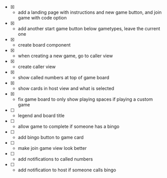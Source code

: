 - [x] - add a landing page with instructions and new game button, and join game with code option
- [x] - add another start game button below gametypes, leave the current one
- [x] - create board component
- [x] - when creating a new game, go to caller view
- [x] - create caller view
- [x] - show called numbers at top of game board
- [x] - show cards in host view and what is selected
- [x] - fix game board to only show playing spaces if playing a custom game
- [ ] - legend and board title
- [ ] - allow game to complete if someone has a bingo
- [ ] - add bingo button to game card
- [ ] - make join game view look better
- [ ] - add notifications to called numbers
- [ ] - add notification to host if someone calls bingo
